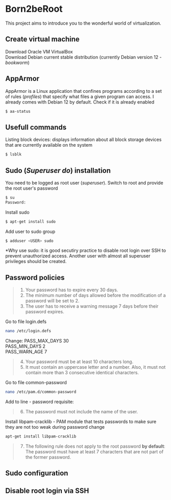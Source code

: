 # Born2beRoot
This project aims to introduce you to the wonderful world of virtualization.

## Create virtual machine
Download Oracle VM VirtualBox <br>
Download Debian current stable distribution (currently Debian version 12 - _bookworm_)

## AppArmor
AppArmor is a Linux application that confines programs according to a set of rules (_profiles_) that specify what files a given program can access. I already comes with Debian 12 by default.
Check if it is already enabled
```bash
$ aa-status
```

## Usefull commands

Listing block devices: displays information about all block storage devices that are currently available on the system
```bash
$ lsblk
```

## Sudo (_Superuser do_) installation
You need to be logged as root user (_superuser_). Switch to root and provide the root user's password
```bash
$ su
Password:
```
Install sudo 
```bash
$ apt-get install sudo
```
Add user to sudo group
```bash
$ adduser <USER> sudo
```
*Why use sudo: it is good secutiry practice to disable root login over SSH to prevent unauthorized access. Another user with almost all superuser privileges should be created.

## Password policies

> 1. Your password has to expire every 30 days.
> 2. The minimum number of days allowed before the modification of a password will be set to 2.
> 3. The user has to receive a warning message 7 days before their password expires.

Go to file login.defs
```bash
nano /etc/login.defs
```
Change: PASS_MAX_DAYS 30 <br>
PASS_MIN_DAYS 2 <br>
PASS_WARN_AGE 7

> 4. Your password must be at least 10 characters long. 
> 5. It must contain an uppercase letter and a number. Also, it must not contain more than 3 consecutive identical characters.

Go to file common-password
```bash
nano /etc/pam.d/common-password
```
Add to line - password requisite: 


> 6. The password must not include the name of the user.

Install libpam-cracklib - PAM module that tests passwords to make sure they are not too weak during password change
```bash
apt-get install libpam-cracklib
```

> 7. The following rule does not apply to the root password **by default**: The password must have at least 7 characters that are not part of the former password.



## Sudo configuration


## Disable root login via SSH
